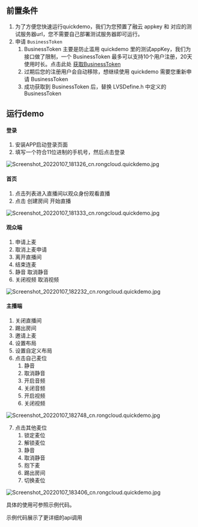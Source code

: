 ## 前置条件

1. 为了方便您快速运行quickdemo，我们为您预置了融云 appkey 和 对应的测试服务器url，您不需要自己部署测试服务器即可运行。
2. 申请  `BusinessToken`
    1. BusinessToken 主要是防止滥用 quickdemo 里的测试appKey，我们为接口做了限制，一个 BusinessToken 最多可以支持10个用户注册，20天使用时长。点击此处 [获取BusinessToken](https://rcrtc-api.rongcloud.net/code)
    2. 过期后您的注册用户会自动移除，想继续使用 quickdemo 需要您重新申请 BusinessToken
    3. 成功获取到 BusinessToken 后，替换 LVSDefine.h 中定义的 BusinessToken

## 运行demo

#### 登录

1. 安装APP启动登录页面 
2. 填写一个符合11位进制的手机号，然后点击登录

![Screenshot_20220107_181326_cn.rongcloud.quickdemo.jpg](./assets/README-1641550807942.jpg)


#### 首页

1. 点击列表进入直播间以观众身份观看直播
2. 点击 创建房间 开始直播

![Screenshot_20220107_181333_cn.rongcloud.quickdemo.jpg](./assets/README-1641550863555.jpg)

#### 观众端

1. 申请上麦
2. 取消上麦申请
3. 离开直播间 
4. 结束连麦
5. 静音  取消静音
6. 关闭视频 取消视频

![Screenshot_20220107_182232_cn.rongcloud.quickdemo.jpg](./assets/README-1641551010676.jpg)

#### 主播端

1. 关闭直播间
2. 踢出房间
3. 邀请上麦
4. 设置布局 
5. 设置自定义布局 
6. 点击自己麦位 
   1. 静音
   2. 取消静音
   3. 开启音频
   4. 关闭音频
   5. 开启视频
   6. 关闭视频

![Screenshot_20220107_182748_cn.rongcloud.quickdemo.jpg](./assets/README-1641551329324.jpg)

7. 点击其他麦位
   1. 锁定麦位 
   2. 解锁麦位
   3. 静音
   4. 取消静音 
   5. 抱下麦
   6. 踢出房间
   7. 切换麦位

![Screenshot_20220107_183406_cn.rongcloud.quickdemo.jpg](./assets/README-1641551688948.jpg)




具体的使用可参照示例代码。

示例代码展示了更详细的api调用

